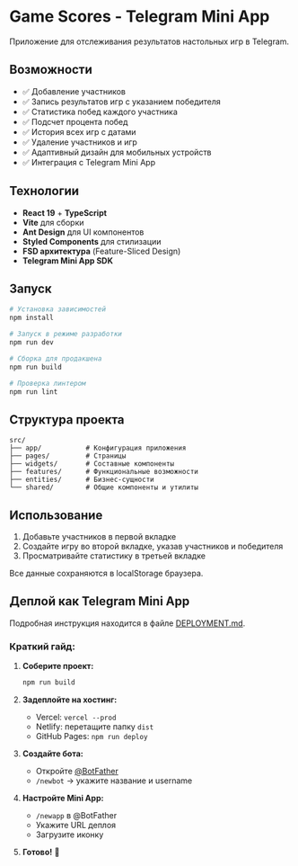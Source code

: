 # Game Scores - Telegram Mini App

Приложение для отслеживания результатов настольных игр в Telegram.

## Возможности

- ✅ Добавление участников
- ✅ Запись результатов игр с указанием победителя
- ✅ Статистика побед каждого участника
- ✅ Подсчет процента побед
- ✅ История всех игр с датами
- ✅ Удаление участников и игр
- ✅ Адаптивный дизайн для мобильных устройств
- ✅ Интеграция с Telegram Mini App

## Технологии

- **React 19** + **TypeScript**
- **Vite** для сборки
- **Ant Design** для UI компонентов
- **Styled Components** для стилизации
- **FSD архитектура** (Feature-Sliced Design)
- **Telegram Mini App SDK**

## Запуск

```bash
# Установка зависимостей
npm install

# Запуск в режиме разработки
npm run dev

# Сборка для продакшена
npm run build

# Проверка линтером
npm run lint
```

## Структура проекта

```
src/
├── app/           # Конфигурация приложения
├── pages/         # Страницы
├── widgets/       # Составные компоненты
├── features/      # Функциональные возможности
├── entities/      # Бизнес-сущности
└── shared/        # Общие компоненты и утилиты
```

## Использование

1. Добавьте участников в первой вкладке
2. Создайте игру во второй вкладке, указав участников и победителя
3. Просматривайте статистику в третьей вкладке

Все данные сохраняются в localStorage браузера.

## Деплой как Telegram Mini App

Подробная инструкция находится в файле [DEPLOYMENT.md](./DEPLOYMENT.md).

### Краткий гайд:

1. **Соберите проект:**
   ```bash
   npm run build
   ```

2. **Задеплойте на хостинг:**
   - Vercel: `vercel --prod`
   - Netlify: перетащите папку `dist`
   - GitHub Pages: `npm run deploy`

3. **Создайте бота:**
   - Откройте [@BotFather](https://t.me/BotFather)
   - `/newbot` → укажите название и username

4. **Настройте Mini App:**
   - `/newapp` в @BotFather
   - Укажите URL деплоя
   - Загрузите иконку

5. **Готово!** 🎉
